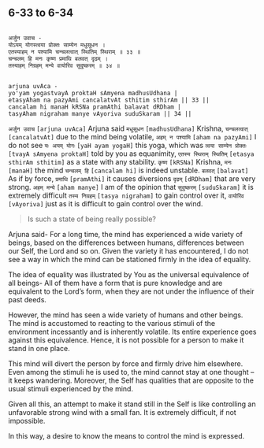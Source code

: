 ## 6-33 to 6-34


```shloka-sa

अर्जुन उवाच -
योऽयम् योगस्त्वया प्रोक्तः साम्येन मधुसूधन ।
एतस्याहम् न पश्यामि चन्चलत्वात् स्थितिम् स्थिराम् ॥ ३३ ॥
चन्चलम् हि मनः कृष्ण प्रमाथि बलवत् दृढम् ।
तस्याहम् निग्रहम् मन्ये वायोरिव सुदुष्करम् ॥ ३४ ॥

```
```shloka-sa-hk

arjuna uvAca -
yo'yam yogastvayA proktaH sAmyena madhusUdhana |
etasyAham na pazyAmi cancalatvAt sthitim sthirAm || 33 ||
cancalam hi manaH kRSNa pramAthi balavat dRDham |
tasyAham nigraham manye vAyoriva suduSkaram || 34 ||

```
`अर्जुन उवाच` `[arjuna uvAca]` Arjuna said `मधुसूधन` `[madhusUdhana]` Krishna, `चन्चलत्वात्` `[cancalatvAt]` due to the mind being volatile, `अहम् न पश्यामि` `[aham na pazyAmi]` I do not see `यः अयम् योगः` `[yaH ayam yogaH]` this yoga, which was `त्वया साम्येन प्रोक्तः` `[tvayA sAmyena proktaH]` told by you as equanimity, `एतस्य स्थिराम् स्थितिम्` `[etasya sthirAm sthitim]` as a state with any stability.
`कृष्ण` `[kRSNa]` Krishna, `मनः` `[manaH]` the mind `चन्चलम् हि` `[cancalam hi]` is indeed unstable. `बलवत्` `[balavat]` As if by force, `प्रमाथि` `[pramAthi]` it causes diversions `दृढम्` `[dRDham]` that are very strong. `अहम् मन्ये` `[aham manye]` I am of the opinion that `सुदुष्करम्` `[suduSkaram]` it is extremely difficult `तस्य निग्रहम्` `[tasya nigraham]` to gain control over it, `वायोरिव` `[vAyoriva]` just as it is difficult to gain control over the wind.


<a name='applnote_110'></a>
> Is such a state of being really possible?



Arjuna said- For a long time, the mind has experienced a wide variety of beings, based on the differences between humans, differences between our Self, the Lord and so on. Given the variety it has encountered, I do not see a way in which the mind can be stationed firmly in the idea of equality.

The idea of equality was illustrated by You as the universal equivalence of all beings- All of them have a form that is pure knowledge and are equivalent to the Lord’s form, when they are not under the influence of their past deeds. 

However, the mind has seen a wide variety of humans and other beings. The mind is accustomed to reacting to the various stimuli of the environment incessantly and is inherently volatile. Its entire experience goes against this equivalence. Hence, it is not possible for a person to make it stand in one place. 

This mind will divert the person by force and firmly drive him elsewhere. Even among the stimuli he is used to, the mind cannot stay at one thought – it keeps wandering. Moreover, the Self has qualities that are opposite to the usual stimuli experienced by the mind. 

Given all this, an attempt to make it stand still in the Self is like controlling an unfavorable strong wind with a small fan. It is extremely difficult, if not impossible.

In this way, a desire to know the means to control the mind is expressed.


